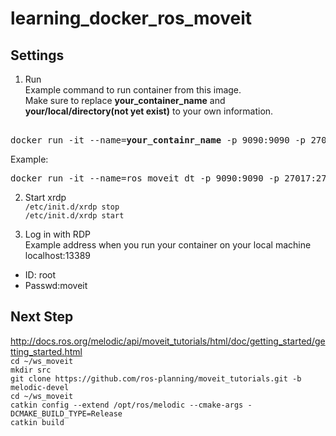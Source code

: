 # learning_docker_ros_moveit
## Settings
1. Run  
Example command to run container from this image.  
Make sure to replace **your_container_name** and **your/local/directory(not yet exist)** to your own information.
<pre>  
docker run -it --name=<b>your_containr_name</b> -p 9090:9090 -p 27017:27017 -p 13389:3389 -v <b>your/local/directory(not yet exist)</b>:/root/ws_moveit takumakawakami/tk_ros_moveit_xrdp:version2
</pre>  
Example:  
<pre>
docker run -it --name=ros_moveit_dt -p 9090:9090 -p 27017:27017 -p 13389:3389 -v C:\Users\tak-mahal\Documents\docker\ws_moveit:/root/ws_moveit takumakawakami/tk_ros_moveit_xrdp:version2
</pre>
2. Start xrdp  
`/etc/init.d/xrdp stop`  
`/etc/init.d/xrdp start`  

3. Log in with RDP  
Example address when you run your container on your local machine  
localhost:13389
* ID: root
* Passwd:moveit

## Next Step
http://docs.ros.org/melodic/api/moveit_tutorials/html/doc/getting_started/getting_started.html  
`cd ~/ws_moveit`  
`mkdir src`  
`git clone https://github.com/ros-planning/moveit_tutorials.git -b melodic-devel`  
`cd ~/ws_moveit`  
`catkin config --extend /opt/ros/melodic --cmake-args -DCMAKE_BUILD_TYPE=Release`  
`catkin build`  
